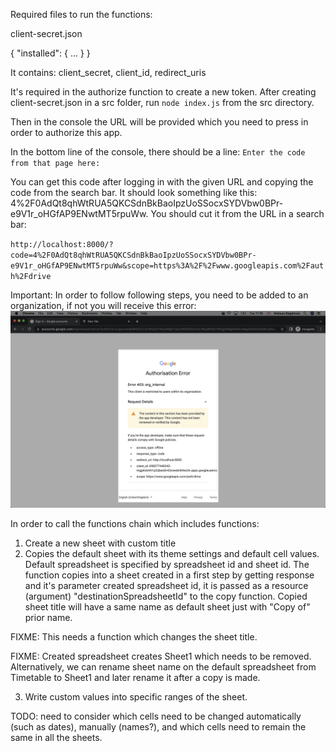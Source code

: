 Required files to run the functions:

client-secret.json

{
"installed": {
...
}
}

It contains:
client_secret,
client_id,
redirect_uris

It's required in the authorize function to create a new token.
After creating client-secret.json in a src folder, run `node index.js` from the src directory.

Then in the console the URL will be provided which you need to press in order to authorize this app.

In the bottom line of the console, there should be a line:
`Enter the code from that page here: `

You can get this code after logging in with the given URL and copying the code from the search bar. It should look something like this:
4%2F0AdQt8qhWtRUA5QKCSdnBkBaoIpzUoSSocxSYDVbw0BPr-e9V1r_oHGfAP9ENwtMT5rpuWw.
You should cut it from the URL in a search bar:

`http://localhost:8000/?code=4%2F0AdQt8qhWtRUA5QKCSdnBkBaoIpzUoSSocxSYDVbw0BPr-e9V1r_oHGfAP9ENwtMT5rpuWw&scope=https%3A%2F%2Fwww.googleapis.com%2Fauth%2Fdrive`

Important: In order to follow following steps, you need to be added to an organization, if not you will receive this error:
![](./src/no-acces.png)

In order to call the functions chain which includes functions:

1. Create a new sheet with custom title
2. Copies the default sheet with its theme settings and default cell values. Default spreadsheet is specified by spreadsheet id and sheet id. The function copies into a sheet created in a first step by getting response and it's parameter created spreadsheet id, it is passed as a resource (argument) "destinationSpreadsheetId" to the copy function. Copied sheet title will have a same name as default sheet just with "Copy of" prior name.

FIXME: This needs a function which changes the sheet title.

FIXME: Created spreadsheet creates Sheet1 which needs to be removed. Alternatively, we can rename sheet name on the default spreadsheet from Timetable to Sheet1 and later rename it after a copy is made.

3. Write custom values into specific ranges of the sheet.

TODO: need to consider which cells need to be changed automatically (such as dates), manually (names?), and which cells need to remain the same in all the sheets.

